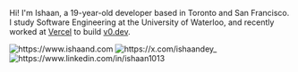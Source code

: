 Hi! I'm Ishaan, a 19-year-old developer based in Toronto and San Francisco. I study Software Engineering at the University of Waterloo, and recently worked at [Vercel](https://vercel.com) to build [v0.dev](https://v0.dev).

<p style="text-decoration:none;">
  <a href="https://www.ishaand.com/" style="text-decoration:none;">
    <img src="https://img.shields.io/badge/-Website-000?style=for-the-badge&amp;logo=Nextdotjs&amp;logoColor=white&amp;link=https://www.ishaand.com/"alt="https://www.ishaand.com">
  </a>
  <a href="https://x.com/ishaandey_" style="text-decoration:none;">
    <img src="https://img.shields.io/badge/-X-000?style=for-the-badge&amp;logo=x&amp;logoColor=white&amp;link=https://x.com/ishaandey_"alt="https://x.com/ishaandey_">
  </a>
  <a href="https://www.linkedin.com/in/ishaan1013" style="text-decoration:none;">
    <img src="https://img.shields.io/badge/-LinkedIn-000?style=for-the-badge&amp;logo=linkedin&amp;logoColor=white&amp;link=https://www.linkedin.com/in/ishaan1013"alt="https://www.linkedin.com/in/ishaan1013">
  </a>
</p>
